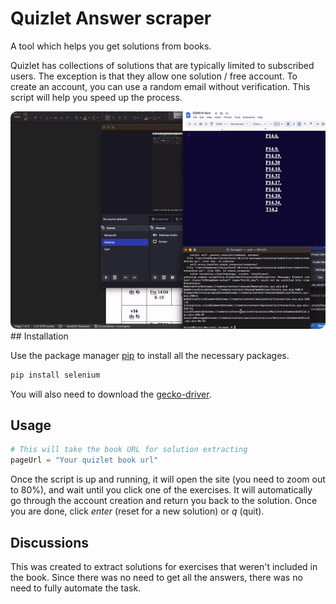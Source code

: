 # Quizlet Answer scraper

A tool which helps you get solutions from books.

Quizlet has collections of solutions that are typically limited to subscribed users. The exception is that they allow one solution / free account. To create an account, you can use a random email without verification. This script will help you speed up the process. 


<div align="center">
    <img src="./img/quizlet_scraper.gif" alt="image" width="800px" style="border-radius: 10px"/>
</div>
## Installation

Use the package manager [pip](https://pip.pypa.io/en/stable/) to install all the necessary packages.

```bash
pip install selenium
```
You will also need to download the [gecko-driver](https://github.com/mozilla/geckodriver).
## Usage

```python
# This will take the book URL for solution extracting
pageUrl = "Your quizlet book url"

```
Once the script is up and running, it will open the site (you need to zoom out to 80%), and wait until you click one of the exercises. 
It will automatically go through the account creation and return you back to the solution. 
Once you are done, click _enter_ (reset for a new solution) or _q_ (quit).

## Discussions 

This was created to extract solutions for exercises that weren't included in the book. Since there was no need to get all the answers, there was no need to fully automate the task.

